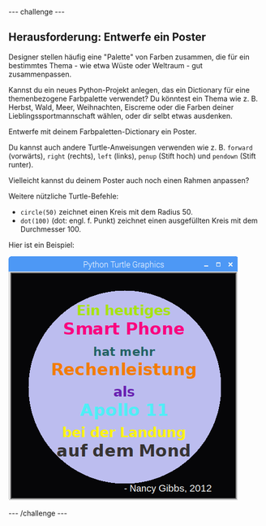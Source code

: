 \--- challenge \---

## Herausforderung: Entwerfe ein Poster

Designer stellen häufig eine "Palette" von Farben zusammen, die für ein bestimmtes Thema - wie etwa Wüste oder Weltraum - gut zusammenpassen.

Kannst du ein neues Python-Projekt anlegen, das ein Dictionary für eine themenbezogene Farbpalette verwendet? Du könntest ein Thema wie z. B. Herbst, Wald, Meer, Weihnachten, Eiscreme oder die Farben deiner Lieblingssportmannschaft wählen, oder dir selbt etwas ausdenken.

Entwerfe mit deinem Farbpaletten-Dictionary ein Poster.

Du kannst auch andere Turtle-Anweisungen verwenden wie z. B. `forward` (vorwärts), `right` (rechts), `left` (links), `penup` (Stift hoch) und `pendown` (Stift runter).

Vielleicht kannst du deinem Poster auch noch einen Rahmen anpassen?

Weitere nützliche Turtle-Befehle:

+ `circle(50)` zeichnet einen Kreis mit dem Radius 50.
+ `dot(100)` (dot: engl. f. Punkt) zeichnet einen ausgefüllten Kreis mit dem Durchmesser 100. 

Hier ist ein Beispiel:

![screenshot](images/colourful-finished.png)

\--- /challenge \---
